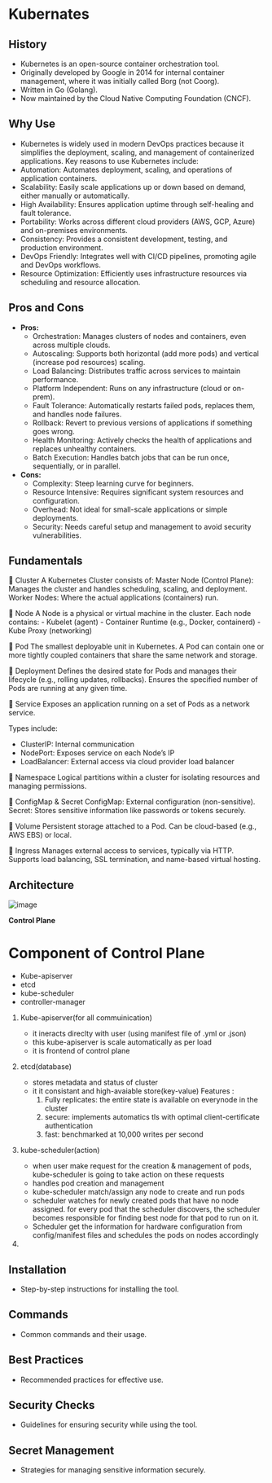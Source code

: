 # Kubernates

## History
- Kubernetes is an open-source container orchestration tool. 
- Originally developed by Google in 2014 for internal container management, where it was initially called Borg (not Coorg). 
- Written in Go (Golang).
- Now maintained by the Cloud Native Computing Foundation (CNCF).

## Why Use
- Kubernetes is widely used in modern DevOps practices because it simplifies the deployment, scaling, and management of containerized applications. Key reasons to use Kubernetes include:
- Automation: Automates deployment, scaling, and operations of application containers.
- Scalability: Easily scale applications up or down based on demand, either manually or automatically.
- High Availability: Ensures application uptime through self-healing and fault tolerance.
- Portability: Works across different cloud providers (AWS, GCP, Azure) and on-premises environments.
- Consistency: Provides a consistent development, testing, and production environment.
- DevOps Friendly: Integrates well with CI/CD pipelines, promoting agile and DevOps workflows.
- Resource Optimization: Efficiently uses infrastructure resources via scheduling and resource allocation.
  
## Pros and Cons
- **Pros:**
  - Orchestration: Manages clusters of nodes and containers, even across multiple clouds.
  - Autoscaling: Supports both horizontal (add more pods) and vertical (increase pod resources) scaling.
  -  Load Balancing: Distributes traffic across services to maintain performance.
  - Platform Independent: Runs on any infrastructure (cloud or on-prem).
  - Fault Tolerance: Automatically restarts failed pods, replaces them, and handles node failures.
  - Rollback: Revert to previous versions of applications if something goes wrong.
  - Health Monitoring: Actively checks the health of applications and replaces unhealthy containers.
  - Batch Execution: Handles batch jobs that can be run once, sequentially, or in parallel.
- **Cons:**
  - Complexity: Steep learning curve for beginners.
  - Resource Intensive: Requires significant system resources and configuration.
  - Overhead: Not ideal for small-scale applications or simple deployments.
  - Security: Needs careful setup and management to avoid security vulnerabilities.

## Fundamentals
🔹 Cluster
    A Kubernetes Cluster consists of:
    Master Node (Control Plane): Manages the cluster and handles scheduling, scaling, and deployment.
    Worker Nodes: Where the actual applications (containers) run.
    
🔹 Node
    A Node is a physical or virtual machine in the cluster.
    Each node contains:
    - Kubelet (agent)
    - Container Runtime (e.g., Docker, containerd)
    - Kube Proxy (networking)
    
🔹 Pod
    The smallest deployable unit in Kubernetes.
    A Pod can contain one or more tightly coupled containers that share the same network and storage.
    
🔹 Deployment
  Defines the desired state for Pods and manages their lifecycle (e.g., rolling updates, rollbacks).
  Ensures the specified number of Pods are running at any given time.
  
🔹 Service
  Exposes an application running on a set of Pods as a network service.
  
  Types include:
  - ClusterIP: Internal communication
  - NodePort: Exposes service on each Node’s IP
  - LoadBalancer: External access via cloud provider load balancer

🔹 Namespace
  Logical partitions within a cluster for isolating resources and managing permissions.

🔹 ConfigMap & Secret
  ConfigMap: External configuration (non-sensitive).
  Secret: Stores sensitive information like passwords or tokens securely.

🔹 Volume
  Persistent storage attached to a Pod.
  Can be cloud-based (e.g., AWS EBS) or local.

🔹 Ingress
  Manages external access to services, typically via HTTP.
  Supports load balancing, SSL termination, and name-based virtual hosting.

## Architecture
![image](https://github.com/user-attachments/assets/9e8b19c6-7fe1-40c9-b499-c5b7d4103544)

**Control Plane**
# Component of Control Plane
- Kube-apiserver
- etcd
- kube-scheduler
- controller-manager

1. Kube-apiserver(for all commuinication)
   - it ineracts direclty with user (using manifest file of .yml or .json)
   - this kube-apiserver is scale automatically as per load
   - it is frontend of control plane

2. etcd(database)
   - stores metadata and status of cluster
   - it it consistant and high-avaiable store(key-value)
     Features :
     1. Fully replicates: the entire state is available on everynode in the cluster
     2. secure: implements automatics tls with optimal client-certificate authentication
     3. fast: benchmarked at 10,000 writes per second

3. kube-scheduler(action)
   - when user make request for the creation & management of pods, kube-scheduler is going to take action on these requests
   - handles pod creation and management
   - kube-scheduler match/assign any node to create and run pods
   - scheduler watches for newly created pods that have no node assigned. for every pod that the scheduler discovers, the scheduler becomes responsible for finding best node for that pod to run on it.
   - Scheduler get the information for hardware configuration from config/manifest files and schedules the pods on nodes accordingly
  
4. 
   

## Installation
- Step-by-step instructions for installing the tool.

## Commands
- Common commands and their usage.

## Best Practices
- Recommended practices for effective use.

## Security Checks
- Guidelines for ensuring security while using the tool.

## Secret Management
- Strategies for managing sensitive information securely.
